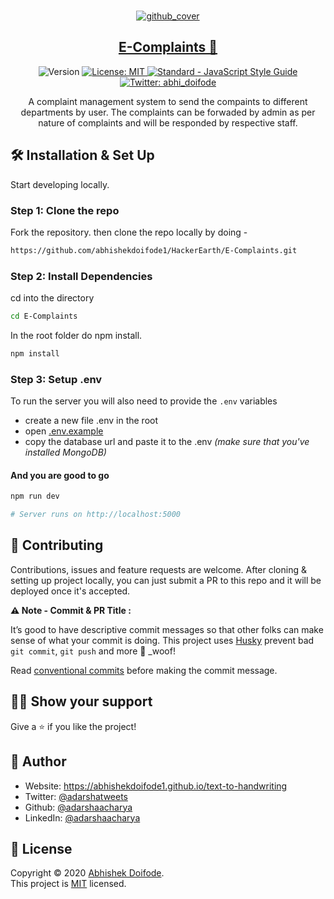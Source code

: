 <br />

<p align="center">
<a href="https://e-complaints.com/">
<img src="https://raw.githubusercontent.com/abhishekdoifode1/HackerEarth/E-Complaints/master/docs/github_cover.png" alt="github_cover" />

</a>
</p>

<p align="center">
<a href="https://e-complaints.com/">
<h2 align="center">
 E-Complaints 💬
</h2></a>
</p>

<p align="center">
 <img alt="Version" src="https://img.shields.io/badge/version-1.0.0-blue.svg?cacheSeconds=2592000" />
  <a href="https://github.com/abhishekdoifode1/HackerEarth/E-Complaints/blob/master/LICENSE" target="_blank">
    <img alt="License: MIT" src="https://img.shields.io/github/license/abhishekdoifode1/HackerEarth/E-Complaints" />
  </a>
      <a href="https://standardjs.com"><img src="https://img.shields.io/badge/code_style-standard-brightgreen.svg" alt="Standard - JavaScript Style Guide"></a>
  <a href="https://twitter.com/UltimateAdarshx" target="_blank">
    <img alt="Twitter: abhi_doifode" src="https://img.shields.io/twitter/follow/abhi_doifode?style=social" />
  </a>
  </p>
  
 <p align="center">
A complaint management system to send the compaints to different departments by user. The complaints can be forwaded by admin as per nature of complaints and will be responded by respective staff.
</p>

## 🛠 Installation & Set Up

Start developing locally.

### Step 1: Clone the repo

Fork the repository. then clone the repo locally by doing -

```sh
https://github.com/abhishekdoifode1/HackerEarth/E-Complaints.git
```

### Step 2: Install Dependencies

cd into the directory

```sh
cd E-Complaints
```

In the root folder do npm install.

```sh
npm install
```

### Step 3: Setup .env

To run the server you will also need to provide the `.env` variables

- create a new file .env in the root
- open [.env.example](./.env.example)
- copy the database url and paste it to the .env
  _(make sure that you've installed MongoDB)_

#### And you are good to go

```sh
npm run dev

# Server runs on http://localhost:5000
```

## 🤝 Contributing

Contributions, issues and feature requests are welcome. After cloning & setting up project locally, you can just submit a PR to this repo and it will be deployed once it's accepted.

**⚠️ Note - Commit & PR Title :**

It’s good to have descriptive commit messages so that other folks can make sense of what your commit is doing.
This project uses [Husky](https://github.com/typicode/husky/blob/master/README.md) prevent bad `git commit`, `git push` and more 🐶 \_woof!

Read [conventional commits](https://www.conventionalcommits.org/en/v1.0.0-beta.3/) before making the commit message.

## 👏🏻 Show your support

Give a ⭐️ if you like the project!

## 👤 Author

- Website: <https://abhishekdoifode1.github.io/text-to-handwriting>
- Twitter: [@adarshatweets](https://twitter.com/abhi_doifode)
- Github: [@adarshaacharya](https://github.com/abhishekdoifode1)
- LinkedIn: [@adarshaacharya](https://linkedin.com/in/abhishekdoifode)

## 📝 License

Copyright © 2020 [Abhishek Doifode](https://github.com/abhishekdoifode1).<br />
This project is [MIT](https://github.com/abhishekdoifode1/HackerEarth/blob/master/LICENSE) licensed.
